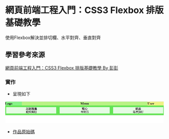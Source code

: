# 網頁前端工程入門：CSS3 Flexbox 排版基礎教學

使用Flexbox解決並排切欄、水平對齊、垂直對齊

## 學習參考來源

[網頁前端工程入門：CSS3 Flexbox 排版基礎教學 By 彭彭](https://www.youtube.com/watch?v=CB-s9s1-r7Q&list=PL-g0fdC5RMbpqZ0bmvJTgVTS4tS3txRVp&index=7)

### 實作

- 呈現如下

![作品](images/1598204009228.jpg)

- [作品原始碼](/03_basic_html/homework/training3.html)
